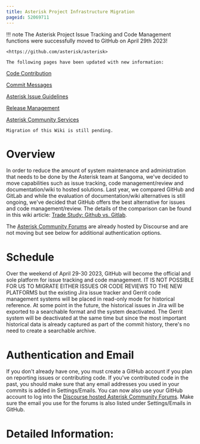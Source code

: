 ```yaml
---
title: Asterisk Project Infrastructure Migration
pageid: 52069711
---
```


!!! note 
    The Asterisk Project Issue Tracking and Code Management functions were successfully moved to GitHub on April 29th 2023!

    <https://github.com/asterisk/asterisk>

    The following pages have been updated with new information:

[Code Contribution](/Development/Policies-and-Procedures/Code-Contribution)

[Commit Messages](/Development/Policies-and-Procedures/Commit-Messages)

[Asterisk Issue Guidelines](/Asterisk-Community/Asterisk-Issue-Guidelines)

[Release Management](/Development/Policies-and-Procedures/Release-Management)

[Asterisk Community Services](/Asterisk-Community/Asterisk-Community-Services)

    Migration of this Wiki is still pending.

[//]: # (end-note)

Overview
========

In order to reduce the amount of system maintenance and administration that needs to be done by the Asterisk team at Sangoma, we've decided to move capabilities such as issue tracking, code management/review and documentation/wiki to hosted solutions. Last year, we compared GitHub and GitLab and while the evaluation of documentation/wiki alternatives is still ongoing, we've decided that GitHub offers the best alternative for issues and code management/review. The details of the comparison can be found in this wiki article: [Trade Study: Github vs. Gitlab](/Development/Asterisk-Project-Infrastructure-Future/Trade-Study-Github-vs.-Gitlab).

The [Asterisk Community Forums](https://community.asterisk.org) are already hosted by Discourse and are not moving but see below for additional authentication options.

Schedule
========

Over the weekend of April 29-30 2023, GitHub will become the official and sole platform for issue tracking and code management.  IT IS NOT POSSIBLE FOR US TO MIGRATE EITHER ISSUES OR CODE REVIEWS TO THE NEW PLATFORMS but the existing Jira issue tracker and Gerrit code management systems will be placed in read-only mode for historical reference.  At some point in the future, the historical issues in Jira will be exported to a searchable format and the system deactivated.  The Gerrit system will be deactivated at the same time but since the most important historical data is already captured as part of the commit history, there's no need to create a searchable archive. 

Authentication and Email
========================

If you don't already have one, you must create a GitHub account if you plan on reporting issues or contributing code.  If you've contributed code in the past, you should make sure that any email addresses you used in your commits is added in Settings/Emails.  You can now also use your GitHub account to log into the [Discourse hosted Asterisk Community Forums](https://community.asterisk.org).  Make sure the email you use for the forums is also listed under Settings/Emails in GitHub.

Detailed Information:
=====================
